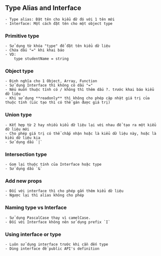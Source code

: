## Type Alias and Interface

```
- Type alias: Đặt tên cho kiểu dữ đó với 1 tên mới
- Interface: Một cách đặt tên cho một object type
```
### Primitive type

```
- Sử dụng từ khóa "type" để đặt tên kiểu dữ liệu
- Chứa dấu "=" khi khai báo
- VD:
    type studentName = string
```

### Object type

```
- Định nghĩa cho 1 Object, Array, Function
- Sử dụng Interface thì không có dấu "="
- Nếu muốn thuộc tính có / không thì thêm dấu ?. trước khai báo kiểu dữ liệu
- Khi sử dụng **readonly** thì không cho phép cập nhật giá trị của thuộc tính (Lúc tạo thì có thể gán được giá trị)
```

### Union type

```
- Kết hợp từ 2 hay nhiều kiểu dữ liệu lại với nhau để tạo ra một kiểu dữ liệu mới
- Cho phép giá trị có thể chấp nhận hoặc là kiểu dữ liệu này, hoặc là kiểu dữ liệu kia
- Sử dụng dấu `|`
```

### Intersection type 

```
- Gom lại thuộc tính của Interface hoặc type
- Sử dụng dấu `&`
```

### Add new props

```
- Đối với interface thì cho phép gắn thêm kiểu dữ liệu 
- Ngược lại thì alias không cho phép 
```

### Naming type vs Interface

```
- Sử dụng PascalCase thay vì camelCase. 
- Đối với Interface không nên sử dụng prefix `I`
```

### Using interface or type

```
- Luôn sử dụng interface trước khi cần đến type
- Dùng interface để public API's definition
```